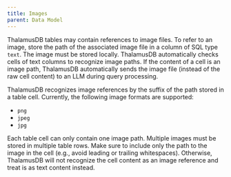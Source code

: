 ```yaml
---
title: Images
parent: Data Model
---
```


ThalamusDB tables may contain references to image files. To refer to an image, store the path of the associated image file in a column of SQL type `text`. The image must be stored locally. ThalamusDB automatically checks cells of text columns to recognize image paths. If the content of a cell is an image path, ThalamusDB automatically sends the image file (instead of the raw cell content) to an LLM during query processing.

ThalamusDB recognizes image references by the suffix of the path stored in a table cell. Currently, the following image formats are supported:
- `png`
- `jpeg`
- `jpg`

Each table cell can only contain one image path. Multiple images must be stored in multiple table rows. Make sure to include only the path to the image in the cell (e.g., avoid leading or trailing whitespaces). Otherwise, ThalamusDB will not recognize the cell content as an image reference and treat is as text content instead.
